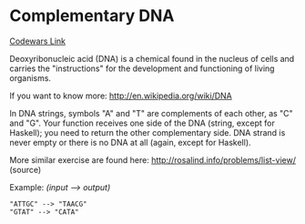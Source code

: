 # Complementary DNA

[Codewars Link](https://www.codewars.com/kata/554e4a2f232cdd87d9000038)

Deoxyribonucleic acid (DNA) is a chemical found in the nucleus of cells and carries the "instructions" for the development and functioning of living organisms.

If you want to know more: http://en.wikipedia.org/wiki/DNA

In DNA strings, symbols "A" and "T" are complements of each other, as "C" and "G". Your function receives one side of the DNA (string, except for Haskell); you need to return the other complementary side. DNA strand is never empty or there is no DNA at all (again, except for Haskell).

More similar exercise are found here: http://rosalind.info/problems/list-view/ (source)

Example: _(input --> output)_

```
"ATTGC" --> "TAACG"
"GTAT" --> "CATA"
```
